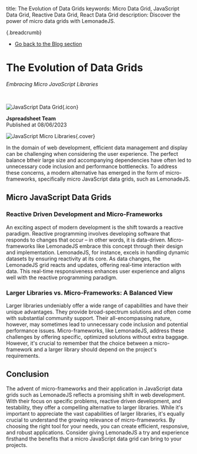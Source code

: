 title: The Evolution of Data Grids
keywords: Micro Data Grid, JavaScript Data Grid, Reactive Data Grid, React Data Grid
description: Discover the power of micro data grids with LemonadeJS.

{.breadcrumb}
* [Go back to the Blog section](/blog)

# The Evolution of Data Grids

_Embracing Micro JavaScript Libraries_

<br>

![JavaScript Data Grid](img/icon.png){.icon}

**Jspreadsheet Team** \
Published at 08/06/2023

![JavaScript Micro Libraries](img/blog/the-evolution-of-data-grids.jpg){.cover}

In the domain of web development, efficient data management and display can be challenging when considering the user experience. The perfect balance btheir large size and accompanying dependencies have often led to unnecessary code inclusion and performance bottlenecks. To address these concerns, a modern alternative has emerged in the form of micro-frameworks, specifically micro JavaScript data grids, such as LemonadeJS.  

## Micro JavaScript Data Grids

### Reactive Driven Development and Micro-Frameworks

An exciting aspect of modern development is the shift towards a reactive paradigm. Reactive programming involves developing software that responds to changes that occur – in other words, it is data-driven. Micro-frameworks like LemonadeJS embrace this concept through their design and implementation. LemonadeJS, for instance, excels in handling dynamic datasets by ensuring reactivity at its core. As data changes, the LemonadeJS grid reacts and updates, offering real-time interaction with data. This real-time responsiveness enhances user experience and aligns well with the reactive programming paradigm. 

### Larger Libraries vs. Micro-Frameworks: A Balanced View

Larger libraries undeniably offer a wide range of capabilities and have their unique advantages. They provide broad-spectrum solutions and often come with substantial community support. Their all-encompassing nature, however, may sometimes lead to unnecessary code inclusion and potential performance issues. Micro-frameworks, like LemonadeJS, address these challenges by offering specific, optimized solutions without extra baggage. However, it's crucial to remember that the choice between a micro-framework and a larger library should depend on the project's requirements. 

## Conclusion

The advent of micro-frameworks and their application in JavaScript data grids such as LemonadeJS reflects a promising shift in web development. With their focus on specific problems, reactive driven development, and testability, they offer a compelling alternative to larger libraries. While it's important to appreciate the vast capabilities of larger libraries, it's equally crucial to understand the growing relevance of micro-frameworks. By choosing the right tool for your needs, you can create efficient, responsive, and robust applications. Consider giving LemonadeJS a try and experience firsthand the benefits that a micro JavaScript data grid can bring to your projects. 
